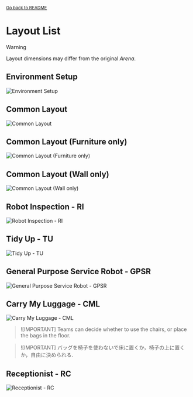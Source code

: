 <sub>[Go back to README](../../../README_en.md)</sub>

# Layout List

> [!WARNING]
> Layout dimensions may differ from the original *Arena*.

## Environment Setup

![Environment Setup](../layout/RCJ2024_OPL_env-layout.jpg)


## Common Layout

![Common Layout](../layout/RCJ2024_OPL_common-layout.jpg)


## Common Layout (Furniture only)​

![Common Layout (Furniture only)​](../layout/RCJ2024_OPL_common(fur)-layout.jpg)


## Common Layout (Wall only)​

![Common Layout (Wall only)​​](../layout/RCJ2024_OPL_common(wall)-layout.jpg)


## Robot Inspection - RI ​

![Robot Inspection - RI ​](../layout/RCJ2024_OPL_RI-layout.jpg)


## Tidy Up - TU​

![Tidy Up - TU​​​](../layout/RCJ2024_OPL_TU-layout.jpg)


## General Purpose Service Robot - GPSR​

![General Purpose Service Robot - GPSR​ ​](../layout/RCJ2024_OPL_GPSR-layout.jpg)


## Carry My Luggage - CML​

![Carry My Luggage - CML​ ​](../layout/RCJ2024_OPL_CML-layout.jpg)

> ![IMPORTANT]
> Teams can decide whether to use the chairs, or place the bags in the floor.

> ![IMPORTANT]
> バッグを椅子を使わないで床に置くか，椅子の上に置くか，自由に決められる.


## Receptionist - RC​

![Receptionist - RC​ ​](../layout/RCJ2024_OPL_RC-layout.jpg)
